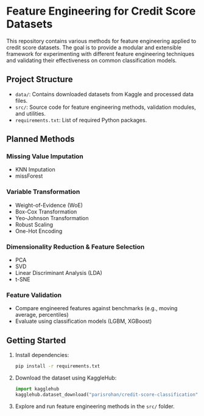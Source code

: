 # Feature Engineering for Credit Score Datasets

This repository contains various methods for feature engineering applied to credit score datasets. The goal is to provide a modular and extensible framework for experimenting with different feature engineering techniques and validating their effectiveness on common classification models.

## Project Structure

- `data/`: Contains downloaded datasets from Kaggle and processed data files.
- `src/`: Source code for feature engineering methods, validation modules, and utilities.
- `requirements.txt`: List of required Python packages.

## Planned Methods

### Missing Value Imputation
- KNN Imputation
- missForest

### Variable Transformation
- Weight-of-Evidence (WoE)
- Box-Cox Transformation
- Yeo-Johnson Transformation
- Robust Scaling
- One-Hot Encoding

### Dimensionality Reduction & Feature Selection
- PCA
- SVD
- Linear Discriminant Analysis (LDA)
- t-SNE

### Feature Validation
- Compare engineered features against benchmarks (e.g., moving average, percentiles)
- Evaluate using classification models (LGBM, XGBoost)

## Getting Started

1. Install dependencies:
   ```bash
   pip install -r requirements.txt
   ```
2. Download the dataset using KaggleHub:
   ```python
   import kagglehub
   kagglehub.dataset_download("parisrohan/credit-score-classification")
   ```
3. Explore and run feature engineering methods in the `src/` folder.

